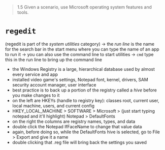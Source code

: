 > 1.5 Given a scenario, use Microsoft operating system features and tools. 

# `regedit`
(regedit is part of the *system utilities* category)
-> the *run line* is the name for the search bar in the start menu where you can type the name of an app to run it
-> you can also use the command line to start utilities
-> `cmd` type this in the run line to bring up the command line

- the Windows Registry is a large, hierarchical database used by almost every service and app
- installed video game's settings, Notepad font, kernel, drivers, SAM security account manager, user interface
- best practice is to back up a portion of the registry called a *hive* before you make changes to it
- on the left are HKEYs (handle to registry key): classes root, current user, local machine, users, and current config
- HKEY_LOCAL_MACHINE > SOFTWARE > Microsoft > (just start typing notepad and it'll highlight) Notepad > DefaultFonts
- on the right the columns are registry names, types, and data
- double click the Notepad IfFaceName to change that value data
- again, before doing so, while the DefaultFonts hive is selected, go to File > Export and give it a name
- double clicking that .reg file will bring back the settings you saved